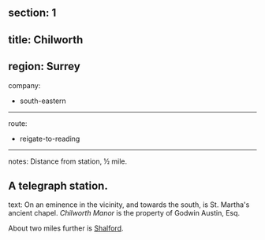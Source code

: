 section: 1
----
title: Chilworth
----
region: Surrey
----
company:
- south-eastern
----
route:
- reigate-to-reading
----
notes: Distance from station, ½ mile.

A telegraph station.
----
text: On an eminence in the vicinity, and towards the south, is St. Martha's ancient chapel. *Chilworth Manor* is the property of Godwin Austin, Esq.

About two miles further is [Shalford](/stations/shalford).
